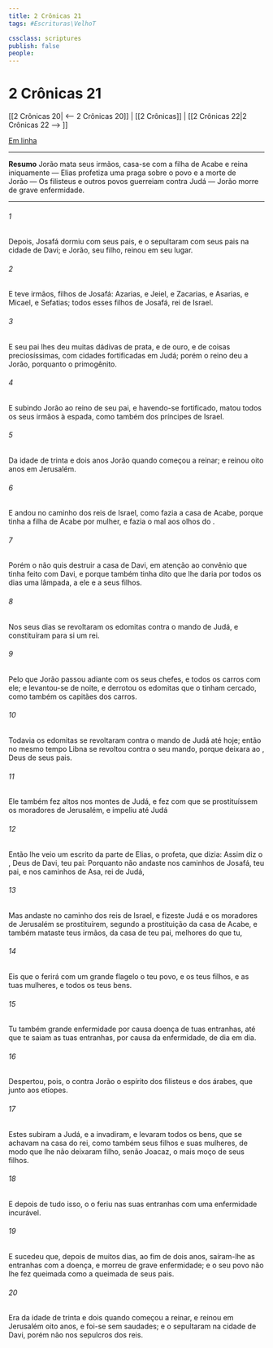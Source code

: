 ```yaml
---
title: 2 Crônicas 21
tags: #Escrituras\VelhoT

cssclass: scriptures
publish: false
people:
---
```


# 2 Crônicas 21
[[2 Crônicas 20| <-- 2 Crônicas 20]] | [[2 Crônicas]] | [[2 Crônicas 22|2 Crônicas 22 --> ]]

[Em linha](https://churchofjesuschrist.org/study/scriptures/ot/2-chr/21?lang=por)

---
__Resumo__
Jorão mata seus irmãos, casa-se com a filha de Acabe e reina iniquamente — Elias profetiza uma praga sobre o povo e a morte de Jorão — Os filisteus e outros povos guerreiam contra Judá — Jorão morre de grave enfermidade.

---
###### 1 
Depois, Josafá dormiu com seus pais, e o sepultaram com seus pais na cidade de Davi; e Jorão, seu filho, reinou em seu lugar.

###### 2 
E teve irmãos, filhos de Josafá: Azarias, e Jeiel, e Zacarias, e Asarias, e Micael, e Sefatias; todos esses  filhos de Josafá, rei de Israel.

###### 3 
E seu pai lhes deu muitas dádivas de prata, e de ouro, e de coisas preciosíssimas, com cidades fortificadas em Judá; porém o reino deu a Jorão, porquanto  o primogênito.

###### 4 
E subindo Jorão ao reino de seu pai, e havendo-se fortificado, matou todos os seus irmãos à espada, como também  dos príncipes de Israel.

###### 5 
Da idade de trinta e dois anos  Jorão quando começou a reinar; e reinou oito anos em Jerusalém.

###### 6 
E andou no caminho dos reis de Israel, como fazia a casa de Acabe, porque tinha a filha de Acabe por mulher, e fazia o  mal aos olhos do .

###### 7 
Porém o  não quis destruir a casa de Davi, em atenção ao convênio que tinha feito com Davi, e porque também tinha dito que lhe daria por todos os dias uma lâmpada, a ele e a seus filhos.

###### 8 
Nos seus dias se revoltaram os edomitas contra o mando de Judá, e constituíram para si um rei.

###### 9 
Pelo que Jorão passou adiante com os seus chefes, e todos os carros com ele; e levantou-se de noite, e derrotou os edomitas que o tinham cercado, como também os capitães dos carros.

###### 10 
Todavia os edomitas se revoltaram contra o mando de Judá até  hoje; então no mesmo tempo Libna se revoltou contra o seu mando, porque deixara ao , Deus de seus pais.

###### 11 
Ele também fez altos nos montes de Judá, e fez com que se prostituíssem os moradores de Jerusalém, e impeliu até Judá 

###### 12 
Então lhe veio um escrito da parte de Elias, o profeta, que dizia: Assim diz o , Deus de Davi, teu pai: Porquanto não andaste nos caminhos de Josafá, teu pai, e nos caminhos de Asa, rei de Judá,

###### 13 
Mas andaste no caminho dos reis de Israel, e fizeste Judá e os moradores de Jerusalém se prostituírem, segundo a prostituição da casa de Acabe, e também mataste teus irmãos, da casa de teu pai, melhores do que tu,

###### 14 
Eis que o  ferirá com um grande flagelo o teu povo, e os teus filhos, e as tuas mulheres, e todos os teus bens.

###### 15 
Tu também  grande enfermidade por causa  doença de tuas entranhas, até que te saiam as tuas entranhas, por causa da enfermidade, de dia em dia.

###### 16 
Despertou, pois, o  contra Jorão o espírito dos filisteus e dos árabes, que  junto aos etíopes.

###### 17 
Estes subiram a Judá, e a invadiram, e levaram todos os bens, que se achavam na casa do rei, como também seus filhos e suas mulheres, de modo que lhe não deixaram filho, senão Joacaz, o mais moço de seus filhos.

###### 18 
E depois de tudo isso, o  o feriu nas suas entranhas com uma enfermidade incurável.

###### 19 
E sucedeu que, depois de muitos dias, ao fim de dois anos, saíram-lhe as entranhas com a doença, e morreu de grave enfermidade; e o seu povo não lhe fez  queimada como a queimada de seus pais.

###### 20 
Era da idade de trinta e dois  quando começou a reinar, e reinou em Jerusalém oito anos, e foi-se sem  saudades; e o sepultaram na cidade de Davi, porém não nos sepulcros dos reis.

